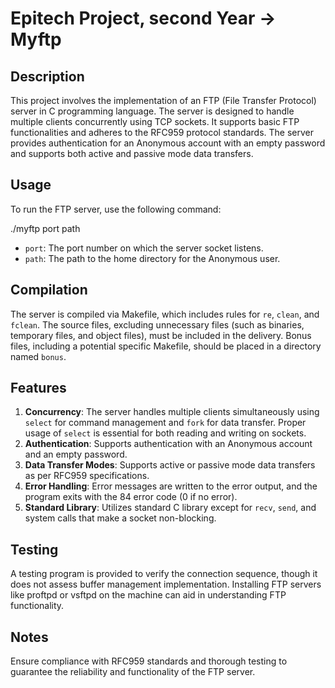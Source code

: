 # Epitech Project, second Year -> Myftp

## Description
This project involves the implementation of an FTP (File Transfer Protocol) server in C programming language. The server is designed to handle multiple clients concurrently using TCP sockets. It supports basic FTP functionalities and adheres to the RFC959 protocol standards. The server provides authentication for an Anonymous account with an empty password and supports both active and passive mode data transfers.

## Usage
To run the FTP server, use the following command:

./myftp port path

- `port`: The port number on which the server socket listens.
- `path`: The path to the home directory for the Anonymous user.

## Compilation
The server is compiled via Makefile, which includes rules for `re`, `clean`, and `fclean`. The source files, excluding unnecessary files (such as binaries, temporary files, and object files), must be included in the delivery. Bonus files, including a potential specific Makefile, should be placed in a directory named `bonus`.

## Features
1. **Concurrency**: The server handles multiple clients simultaneously using `select` for command management and `fork` for data transfer. Proper usage of `select` is essential for both reading and writing on sockets.
2. **Authentication**: Supports authentication with an Anonymous account and an empty password.
3. **Data Transfer Modes**: Supports active or passive mode data transfers as per RFC959 specifications.
4. **Error Handling**: Error messages are written to the error output, and the program exits with the 84 error code (0 if no error).
5. **Standard Library**: Utilizes standard C library except for `recv`, `send`, and system calls that make a socket non-blocking.

## Testing
A testing program is provided to verify the connection sequence, though it does not assess buffer management implementation. Installing FTP servers like proftpd or vsftpd on the machine can aid in understanding FTP functionality.

## Notes
Ensure compliance with RFC959 standards and thorough testing to guarantee the reliability and functionality of the FTP server.
